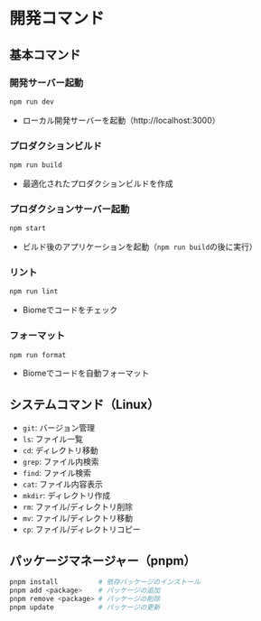 # 開発コマンド

## 基本コマンド

### 開発サーバー起動
```bash
npm run dev
```
- ローカル開発サーバーを起動（http://localhost:3000）

### プロダクションビルド
```bash
npm run build
```
- 最適化されたプロダクションビルドを作成

### プロダクションサーバー起動
```bash
npm start
```
- ビルド後のアプリケーションを起動（`npm run build`の後に実行）

### リント
```bash
npm run lint
```
- Biomeでコードをチェック

### フォーマット
```bash
npm run format
```
- Biomeでコードを自動フォーマット

## システムコマンド（Linux）

- `git`: バージョン管理
- `ls`: ファイル一覧
- `cd`: ディレクトリ移動
- `grep`: ファイル内検索
- `find`: ファイル検索
- `cat`: ファイル内容表示
- `mkdir`: ディレクトリ作成
- `rm`: ファイル/ディレクトリ削除
- `mv`: ファイル/ディレクトリ移動
- `cp`: ファイル/ディレクトリコピー

## パッケージマネージャー（pnpm）

```bash
pnpm install          # 依存パッケージのインストール
pnpm add <package>    # パッケージの追加
pnpm remove <package> # パッケージの削除
pnpm update           # パッケージの更新
```
